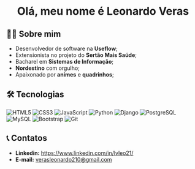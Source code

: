 <h1 align="center">
  Olá, meu nome é Leonardo Veras
</h1>

## 👩‍💻 Sobre mim

- Desenvolvedor de software na **Useflow**;
- Extensionista no projeto do **Sertão Mais Saúde**;
- Bacharel em **Sistemas de Informação**;
- **Nordestino** com orgulho;
- Apaixonado por **animes** e **quadrinhos**;

## 🛠 Tecnologias

![HTML5](https://img.icons8.com/color/40/000000/html-5.png)
![CSS3](https://img.icons8.com/color/40/000000/css3.png)
![JavaScript](https://img.icons8.com/color/40/000000/javascript.png)
![Python](https://img.icons8.com/color/40/000000/python.png)
![Django](https://img.icons8.com/windows/40/0C4B33/django.png)
![PostgreSQL](https://img.icons8.com/color/40/000000/postgreesql.png)
![MySQL](https://img.icons8.com/color/40/mysql-logo.png)
![Bootstrap](https://img.icons8.com/color/40/000000/bootstrap.png)
![Git](https://img.icons8.com/color/40/000000/git.png)

## 📞 Contatos
- **Linkedin:** https://www.linkedin.com/in/lvleo21/
- **E-mail:** verasleonardo210@gmail.com

